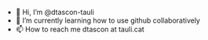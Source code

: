 - 👋 Hi, I’m @dtascon-tauli
- 🌱 I’m currently learning how to use github collaboratively
- 📫 How to reach me dtascon at tauli.cat

<!---
dtascon-tauli/dtascon-tauli is a ✨ special ✨ repository because its `README.md` (this file) appears on your GitHub profile.
You can click the Preview link to take a look at your changes.
--->
